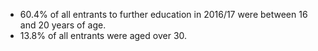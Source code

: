 * 60.4% of all entrants to further education in 2016/17 were between 16 and 20 years of age.
* 13.8% of all entrants were aged over 30.
